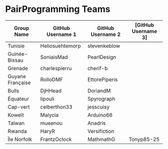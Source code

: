 # PairProgramming Teams

| Group Name | GitHub Username 1 | GitHub Username 2 | [GitHub Username 3] |
| ---------- | ----------------- | ----------------- | ----------------- |
| Tunisie | Heliosuehtemorp | stevenkeblow |
| Guinée-Bissau | SoniaisMad | PearlDesign |
| Grenade | charlespierru | cherif-b |
| Guyane Française | RolloDMF | EttorePiperis |
| Bulls | DjHHead | DoriandM |
| Équateur | lipouli | Spyrograph |
| Cap-vert | celberthon33 | jesscuisy |
| Koweït | Malycia | Arduino66 |
| Taïwan | mueenou | Anadris |
| Rwanda | HaryR | Versifiction |
| Île Norfolk | FrantzOclock | MathmathG | Tonyp85-25 |